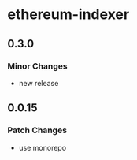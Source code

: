 # ethereum-indexer

## 0.3.0

### Minor Changes

- new release

## 0.0.15

### Patch Changes

- use monorepo
